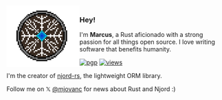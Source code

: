 <img align="left" width="170" src="https://raw.githubusercontent.com/mjovanc/mjovanc/main/viking.gif">

### Hey!

I'm **Marcus**, a Rust aficionado with a strong passion for all things open source. I love writing software that benefits humanity. 

[![pgp](https://img.shields.io/badge/pgp-0xF84FDD46215FA16B-313131?style=flat&labelColor=545454&color=313131)](https://github.com/mjovanc.gpg) [![views](https://komarev.com/ghpvc/?username=mjovanc&style=flat&color=313131&label=views)](https://github.com/mjovanc)

I'm the creator of [njord-rs](https://github.com/njord-rs/njord), the lightweight ORM library.

Follow me on 𝕏 [@mjovanc](https://x.com/mjovanc) for news about Rust and Njord :)
